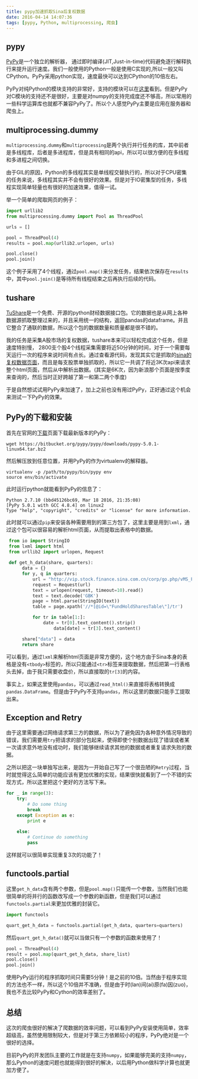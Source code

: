 ```yaml
---
title: pypy加速抓取Sina后复权数据
date: 2016-04-14 14:07:36
tags: [pypy, Python, multiprocessing, 爬虫]
---
```


## pypy
[PyPy](http://pypy.org/)是一个独立的解析器， 通过即时编译(JIT,Just-in-time)代码避免逐行解释执行来提升运行速度。我们一般使用的Python一般是使用C实现的,所以一般又叫CPython。PyPy采用python实现，速度最快可以达到CPython的10倍左右。

PyPy对纯Python的模块支持的非常好，支持的模块可以在[这里](http://packages.pypy.org/)看到。但是PyPy对C模块的支持还不是很好，主要是对numpy的支持完成度还不够高，所以常用的一些科学运算库也就都不兼容PyPy了。所以个人感觉PyPy主要是应用在服务器和爬虫上。

## multiprocessing.dummy
`multiprocessing.dummy`和`multiprocessing`是两个执行并行任务的库，其中前者是多线程库，后者是多进程库，但是具有相同的api，所以可以很方便的在多线程和多进程之间切换。

由于GIL的原因，Python的多线程其实是单线程交替执行的，所以对于CPU密集的任务来说，多线程其实并不会有很好的效果。但是对于IO密集型的任务，多线程实现简单轻量也有很好的加速效果，值得一试。

举一个简单的爬取网页的例子：

~~~python
import urllib2 
from multiprocessing.dummy import Pool as ThreadPool 

urls = []

pool = ThreadPool(4) 
results = pool.map(urllib2.urlopen, urls)

pool.close() 
pool.join()
~~~

这个例子采用了4个线程，通过`pool.map()`来分发任务，结果依次保存在`results`中，其中`pool.join()`是等待所有线程结束之后再执行后续的代码。

## tushare
[TuShare](http://tushare.org/)是一个免费、开源的python财经数据接口包。它的数据也是从网上各种数据源抓取整理过来的，并且采用统一的结构，返回pandas的dataframe。并且它整合了通联的数据，所以这个包的数据数量和质量都是很不错的。

我的任务是采集A股市场的复权数据，tushare本来可以轻松完成这个任务，但是速度特别慢，
2800支个股4个线程采集需要将近50分钟的时间，对于一个需要每天运行一次的程序来说时间有点长。通过查看源代码，发现其实它是抓取的[sina的复权数据页面](http://vip.stock.finance.sina.com.cn/corp/go.php/vMS_FuQuanMarketHistory/stockid/600900.phtml?year=2016&jidu=1)，而且是每支股票单独抓取的，所以它一共调了将近3K次api来请求整个html页面，然后从中解析出数据。(其实是6K次，因为新浪那个页面是按季度来查询的，然后当时正好跨越了第一和第二两个季度)

于是自然想试试用PyPy来加速了，加上之前也没有用过PyPy，正好通过这个机会来测试一下PyPy的效果。

## PyPy的下载和安装
首先在官网的[下载](http://pypy.org/download.html)页面下载最新版本的PyPy：

~~~
wget https://bitbucket.org/pypy/pypy/downloads/pypy-5.0.1-linux64.tar.bz2
~~~

然后解压放到任意位置，并用PyPy的作为virtualenv的解释器。

~~~
virtualenv -p /path/to/pypy/bin/pypy env
source env/bin/activate
~~~

此时运行python就能看到PyPy的信息了：

~~~
Python 2.7.10 (bbd45126bc69, Mar 18 2016, 21:35:08)
[PyPy 5.0.1 with GCC 4.8.4] on linux2
Type "help", "copyright", "credits" or "license" for more information.
~~~

此时就可以通过`pip`来安装各种需要用到的第三方包了，这里主要是用到`lxml`，通过这个包可以很容易的解析html页面，从而提取出表格中的数据。

~~~python
 from io import StringIO
 from lxml import html
 from urllib2 import urlopen, Request
 
 def get_h_data(share, quarters):
      data = {}
      for y, q in quarters:
          url = "http://vip.stock.finance.sina.com.cn/corp/go.php/vMS_FuQuanMarketHistory/stockid/%s.phtml?year=%d&jidu=%d"%(share.get('code'), y, q)
          request = Request(url)
          text = urlopen(request, timeout=10).read()
          text = text.decode('GBK')
          page = html.parse(StringIO(text))
          table = page.xpath('//*[@id=\"FundHoldSharesTable\"]/tr')

          for tr in table[1:]:
              date = tr[0].text_content().strip()
                  data[date] = tr[3].text_content()

      share["data"] = data
      return share
~~~

可以看到，通过`lxml`来解析html页面是非常方便的，这个地方由于Sina本身的表格是没有`<tbody>`标签的，所以只能通过`<tr>`标签来提取数据，然后把第一行表格头去掉，由于我只需要收盘价，所以直接取的`tr[3]`的内容。

事实上，如果这里使用`pandas`，可以通过`read_html()`来直接将表格转换成`pandas.DataFrame`。但是由于PyPy不支持`pandas`，所以这里的数据只能手工提取出来。

## Exception and Retry
由于这里需要通过网络请求第三方的数据，所以为了避免因为各种意外情况导致的错误，我们需要用`try`把请求的部分包起来，使得即使个别数据出现了错误或者某一次请求意外地没有成功时，我们能够继续请求其他的数据或者重复请求失败的数据。

之所以把这一块单独写出来，是因为一开始自己写了一个很丑陋的`Retry`过程，当时就觉得这么简单的功能应该有更加优雅的实现，结果很快就看到了一个不错的实现方式，所以这里把这个更好的方法写下来。

~~~python
for _ in range(3):
	try:
		# Do some thing 
		break
	except Exception as e:
		print e
		
	else:
		# Continue do something
		pass
~~~
这样就可以很简单实现重复3次的功能了！

## functools.partial
这里`get_h_data`含有两个参数，但是`pool.map()`只能传一个参数，当然我们也能很简单的将并行的函数改写成一个参数的新函数，但是我们可以通过`functools.partial`来更加优雅的封装它。

~~~python
import functools

quart_get_h_data = functools.partial(get_h_data, quarters=quarters)
~~~

然后`quart_get_h_data()`就可以当做只有一个参数的函数来使用了！

~~~python
pool = ThreadPool(4)
result = pool.map(quart_get_h_data, share_list)
pool.close()
pool.join()
~~~

使用PyPy运行的程序抓取时间只需要5分钟！是之前的10倍。当然由于程序实现的方法也不一样，所以这个10倍并不准确，但是由于时(lan)间(ai)原(fa)因(zuo)，我也不去比较PyPy和Cython的效率差别了。

## 总结
这次的爬虫很好的解决了爬数据的效率问题，可以看到PyPy安装使用简单，效率超级高，虽然使用限制较大，但是对于第三方依赖较小的程序，PyPy绝对是一个很好的选择。

目前PyPy的开发团队主要的工作就是在支持`numpy`，如果能够完美的支持`numpy`，那么Python的速度问题也就能得到很好的解决，以后用Python做科学计算也就更加方便了。
